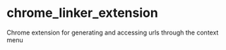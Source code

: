 # chrome_linker_extension
Chrome extension for generating and accessing urls through the context menu
